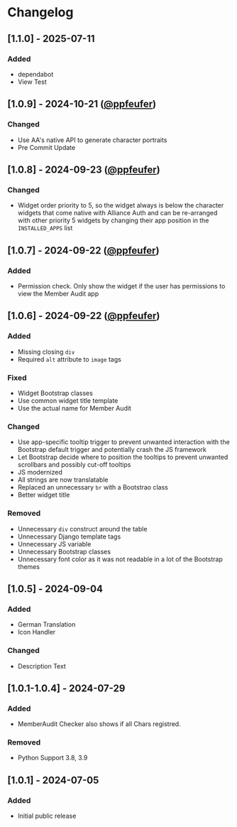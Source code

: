# Changelog

## [1.1.0] - 2025-07-11

### Added

- dependabot
- View Test

## [1.0.9] - 2024-10-21 ([@ppfeufer](https://github.com/ppfeufer))

### Changed

- Use AA's native API to generate character portraits
- Pre Commit Update

## [1.0.8] - 2024-09-23 ([@ppfeufer](https://github.com/ppfeufer))

### Changed

- Widget order priority to 5, so the widget always is below the character widgets that come native with Alliance Auth and can be re-arranged with other priority 5 widgets by changing their app position in the `INSTALLED_APPS` list

## [1.0.7] - 2024-09-22 ([@ppfeufer](https://github.com/ppfeufer))

### Added

- Permission check. Only show the widget if the user has permissions to view the Member Audit app

## [1.0.6] - 2024-09-22 ([@ppfeufer](https://github.com/ppfeufer))

### Added

- Missing closing `div`
- Required `alt` attribute to `image` tags

### Fixed

- Widget Bootstrap classes
- Use common widget title template
- Use the actual name for Member Audit

### Changed

- Use app-specific tooltip trigger to prevent unwanted interaction with the Bootstrap default trigger and potentially crash the JS framework
- Let Bootstrap decide where to position the tooltips to prevent unwanted scrollbars and possibly cut-off tooltips
- JS modernized
- All strings are now translatable
- Replaced an unnecessary `br` with a Bootstrao class
- Better widget title

### Removed

- Unnecessary `div` construct around the table
- Unnecessary Django template tags
- Unnecessary JS variable
- Unnecessary Bootstrap classes
- Unnecessary font color as it was not readable in a lot of the Bootstrap themes

## [1.0.5] - 2024-09-04

### Added

- German Translation
- Icon Handler

### Changed

- Description Text

## [1.0.1-1.0.4] - 2024-07-29

### Added

- MemberAudit Checker also shows if all Chars registred.

### Removed

- Python Support 3.8, 3.9

## [1.0.1] - 2024-07-05

### Added

- Initial public release
